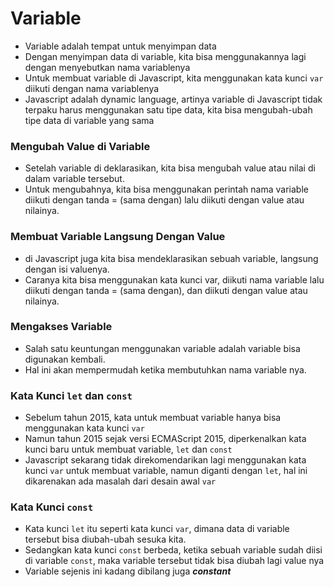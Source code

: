 # Variable

- Variable adalah tempat untuk menyimpan data
- Dengan menyimpan data di variable, kita bisa menggunakannya lagi dengan
  menyebutkan nama variablenya
- Untuk membuat variable di Javascript, kita menggunakan kata kunci `var`
  diikuti dengan nama variablenya
- Javascript adalah dynamic language, artinya variable di Javascript tidak
  terpaku harus menggunakan satu tipe data, kita bisa mengubah-ubah tipe data di
  variable yang sama

### Mengubah Value di Variable

- Setelah variable di deklarasikan, kita bisa mengubah value atau nilai di dalam
  variable tersebut.
- Untuk mengubahnya, kita bisa menggunakan perintah nama variable diikuti dengan
  tanda = (sama dengan) lalu diikuti dengan value atau nilainya.

### Membuat Variable Langsung Dengan Value

- di Javascript juga kita bisa mendeklarasikan sebuah variable, langsung dengan
  isi valuenya.
- Caranya kita bisa menggunakan kata kunci var, diikuti nama variable lalu
  diikuti dengan tanda = (sama dengan), dan diikuti dengan value atau nilainya.

### Mengakses Variable

- Salah satu keuntungan menggunakan variable adalah variable bisa digunakan
  kembali.
- Hal ini akan mempermudah ketika membutuhkan nama variable nya.

### Kata Kunci `let` dan `const`

- Sebelum tahun 2015, kata untuk membuat variable hanya bisa menggunakan kata
  kunci `var`
- Namun tahun 2015 sejak versi ECMAScript 2015, diperkenalkan kata kunci baru
  untuk membuat variable, `let` dan `const`
- Javascript sekarang tidak direkomendarikan lagi menggunakan kata kunci `var`
  untuk membuat variable, namun diganti dengan `let`, hal ini dikarenakan ada
  masalah dari desain awal `var`

### Kata Kunci `const`

- Kata kunci `let` itu seperti kata kunci `var`, dimana data di variable
  tersebut bisa diubah-ubah sesuka kita.
- Sedangkan kata kunci `const` berbeda, ketika sebuah variable sudah diisi di
  variable `const`, maka variable tersebut tidak bisa diubah lagi value nya
- Variable sejenis ini kadang dibilang juga _**constant**_

